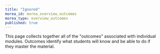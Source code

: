 ```yaml
---
title: "Ignored"
morea_id: morea_overview_outcomes
morea_type: overview_outcomes
published: true
---
```


This page collects together all of the "outcomes" associated with individual modules. Outcomes identify what students will know and be able to do if they master the material.

<!---  UH/ICS-specific boilerplate. Modify for your own organization.

### Course-level outcomes

Students mastering the material in this course will achieve the following [Student learning outcomes for the ICS undergraduate degree program](http://www.ics.hawaii.edu/academics/undergraduate-degree-programs/student-learning-outcomes-undergraduate/)


  * [A] Students can apply knowledge of computing and mathematics appropriate to the discipline.
  * [B] Students can analyze a problem, and identify and define the computing requirements appropriate to its solution.
  * [C] Students can design, implement, and evaluate a computer-based system, process, component, or program to meet desired needs.
  * [D] Students can function effectively on teams to accomplish a common goal.
  * [E] Students have an understanding of professional, ethical, legal, security and social issues and responsibilities.
  * [F] Students can communicate effectively with a range of audiences.
  * [G] Students can analyze the local and global impact of computing on individuals, organizations, and society.
  * [H] Students can recognize the need for and an ability to engage in continuing professional development.
  * [I] Students can use current techniques, skills, and tools necessary for computing practice.
  * [J] An ability to use and apply current technical concepts and practices in the core information technologies.
  * [K] An ability to identify and analyze user needs and take them into account in the selection, creation, evaluation and administration of computer-based systems.
  * [L] An ability to effectively integrate IT-based solutions into the user environment.
  * [M] An understanding of best practices and standards and their application.
  * [N] An ability to assist in the creation of an effective project plan.
  
-->
